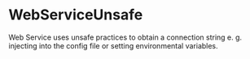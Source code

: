 ﻿# WebServiceUnsafe

Web Service uses unsafe practices to obtain a connection string e. g. injecting into the config file or setting environmental variables.